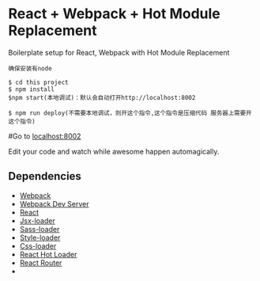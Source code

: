 # React + Webpack + Hot Module Replacement
Boilerplate setup for React, Webpack with Hot Module Replacement

```
确保安装有node 

$ cd this project
$ npm install
$npm start(本地调试)：默认会自动打开http://localhost:8002

$ npm run deploy(不需要本地调试，则开这个指令,这个指令是压缩代码 服务器上需要开这个指令)
```


#Go to [localhost:8002](http://localhost:8002)

Edit your code and watch while awesome happen automagically.

## Dependencies

- [Webpack](https://webpack.github.io)
- [Webpack Dev Server](https://webpack.github.io/docs/webpack-dev-server.html)
- [React](https://facebook.github.io/react/)
- [Jsx-loader](https://github.com/petehunt/jsx-loader)
- [Sass-loader](https://github.com/jtangelder/sass-loader)
- [Style-loader](https://github.com/webpack/style-loader)
- [Css-loader](https://github.com/webpack/css-loader)
- [React Hot Loader](https://gaearon.github.io/react-hot-loader/)
- [React Router](https://github.com/rackt/react-router)
- 
